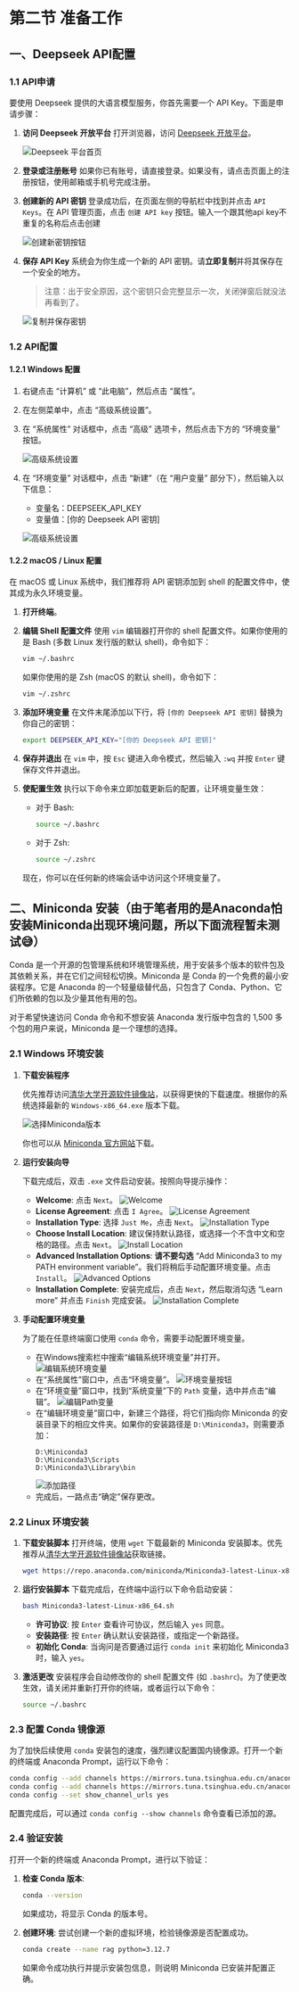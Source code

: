 # 第二节 准备工作

## 一、Deepseek API配置

### 1.1 API申请

要使用 Deepseek 提供的大语言模型服务，你首先需要一个 API Key。下面是申请步骤：

1.  **访问 Deepseek 开放平台**
    打开浏览器，访问 [Deepseek 开放平台](https://platform.deepseek.com/)。

    ![Deepseek 平台首页](./images/1_2_1.webp)

2.  **登录或注册账号**
    如果你已有账号，请直接登录。如果没有，请点击页面上的注册按钮，使用邮箱或手机号完成注册。

3.  **创建新的 API 密钥**
    登录成功后，在页面左侧的导航栏中找到并点击 `API Keys`。在 API 管理页面，点击 `创建 API key` 按钮。输入一个跟其他api key不重复的名称后点击创建

    ![创建新密钥按钮](./images/1_2_2.webp)

4.  **保存 API Key**
    系统会为你生成一个新的 API 密钥。请**立即复制**并将其保存在一个安全的地方。

    > 注意：出于安全原因，这个密钥只会完整显示一次，关闭弹窗后就没法再看到了。

    ![复制并保存密钥](./images/1_2_3.webp)

### 1.2 API配置

#### 1.2.1 Windows 配置

1.  右键点击 “计算机” 或 “此电脑”，然后点击 “属性”。

2.  在左侧菜单中，点击 “高级系统设置”。

3.  在 “系统属性” 对话框中，点击 “高级” 选项卡，然后点击下方的 “环境变量” 按钮。

    ![高级系统设置](./images/1_2_4.webp)

4.  在 “环境变量” 对话框中，点击 “新建”（在 “用户变量” 部分下），然后输入以下信息：
    - 变量名：DEEPSEEK_API_KEY
    - 变量值：[你的 Deepseek API 密钥]

    ![高级系统设置](./images/1_2_5.webp)

#### 1.2.2 macOS / Linux 配置

在 macOS 或 Linux 系统中，我们推荐将 API 密钥添加到 shell 的配置文件中，使其成为永久环境变量。

1.  **打开终端**。

2.  **编辑 Shell 配置文件**
    使用 `vim` 编辑器打开你的 shell 配置文件。如果你使用的是 Bash (多数 Linux 发行版的默认 shell)，命令如下：
    ```bash
    vim ~/.bashrc
    ```
    如果你使用的是 Zsh (macOS 的默认 shell)，命令如下：
    ```bash
    vim ~/.zshrc
    ```

3.  **添加环境变量**
    在文件末尾添加以下行，将 `[你的 Deepseek API 密钥]` 替换为你自己的密钥：
    ```bash
    export DEEPSEEK_API_KEY="[你的 Deepseek API 密钥]"
    ```

4.  **保存并退出**
    在 `vim` 中，按 `Esc` 键进入命令模式，然后输入 `:wq` 并按 `Enter` 键保存文件并退出。

5.  **使配置生效**
    执行以下命令来立即加载更新后的配置，让环境变量生效：
    *   对于 Bash:
        ```bash
        source ~/.bashrc
        ```
    *   对于 Zsh:
        ```bash
        source ~/.zshrc
        ```
    现在，你可以在任何新的终端会话中访问这个环境变量了。

## 二、Miniconda 安装（由于笔者用的是Anaconda怕安装Miniconda出现环境问题，所以下面流程暂未测试😅）

Conda 是一个开源的包管理系统和环境管理系统，用于安装多个版本的软件包及其依赖关系，并在它们之间轻松切换。Miniconda 是 Conda 的一个免费的最小安装程序。它是 Anaconda 的一个轻量级替代品，只包含了 Conda、Python、它们所依赖的包以及少量其他有用的包。

对于希望快速访问 Conda 命令和不想安装 Anaconda 发行版中包含的 1,500 多个包的用户来说，Miniconda 是一个理想的选择。

### 2.1 Windows 环境安装

1.  **下载安装程序**

    优先推荐访问[清华大学开源软件镜像站](https://mirrors.tuna.tsinghua.edu.cn/anaconda/miniconda/)，以获得更快的下载速度。根据你的系统选择最新的 `Windows-x86_64.exe` 版本下载。

    ![选择Miniconda版本](images/ch1/miniconda-select-version.png)

    你也可以从 [Miniconda 官方网站](https://docs.conda.io/en/latest/miniconda.html)下载。

2.  **运行安装向导**

    下载完成后，双击 `.exe` 文件启动安装。按照向导提示操作：

    *   **Welcome**: 点击 `Next`。
        ![Welcome](./images/)
    *   **License Agreement**: 点击 `I Agree`。
        ![License Agreement](./images/)
    *   **Installation Type**: 选择 `Just Me`，点击 `Next`。
        ![Installation Type](./images/)
    *   **Choose Install Location**: 建议保持默认路径，或选择一个不含中文和空格的路径。点击 `Next`。
        ![Install Location](./images/)
    *   **Advanced Installation Options**: **请不要勾选** “Add Miniconda3 to my PATH environment variable”。我们将稍后手动配置环境变量。点击 `Install`。
        ![Advanced Options](./images/)
    *   **Installation Complete**: 安装完成后，点击 `Next`，然后取消勾选 “Learn more” 并点击 `Finish` 完成安装。
        ![Installation Complete](./images/)

3.  **手动配置环境变量**

    为了能在任意终端窗口使用 `conda` 命令，需要手动配置环境变量。

    *   在Windows搜索栏中搜索“编辑系统环境变量”并打开。
        ![编辑系统环境变量](./images/)
    *   在“系统属性”窗口中，点击“环境变量”。
        ![环境变量按钮](./images/)
    *   在“环境变量”窗口中，找到“系统变量”下的 `Path` 变量，选中并点击“编辑”。
        ![编辑Path变量](./images/)
    *   在“编辑环境变量”窗口中，新建三个路径，将它们指向你 Miniconda 的安装目录下的相应文件夹。如果你的安装路径是 `D:\Miniconda3`，则需要添加：
        ```
        D:\Miniconda3
        D:\Miniconda3\Scripts
        D:\Miniconda3\Library\bin
        ```
        ![添加路径](./images/)
    *   完成后，一路点击“确定”保存更改。

### 2.2 Linux 环境安装

1.  **下载安装脚本**
    打开终端，使用 `wget` 下载最新的 Miniconda 安装脚本。优先推荐从[清华大学开源软件镜像站](https://mirrors.tuna.tsinghua.edu.cn/anaconda/miniconda/)获取链接。

    ```bash
    wget https://repo.anaconda.com/miniconda/Miniconda3-latest-Linux-x86_64.sh
    ```

2.  **运行安装脚本**
    下载完成后，在终端中运行以下命令启动安装：
    ```bash
    bash Miniconda3-latest-Linux-x86_64.sh
    ```
    *   **许可协议**: 按 `Enter` 查看许可协议，然后输入 `yes` 同意。
    *   **安装路径**: 按 `Enter` 确认默认安装路径，或指定一个新路径。
    *   **初始化 Conda**: 当询问是否要通过运行 `conda init` 来初始化 Miniconda3 时，输入 `yes`。

3.  **激活更改**
    安装程序会自动修改你的 shell 配置文件 (如 `.bashrc`)。为了使更改生效，请关闭并重新打开你的终端，或者运行以下命令：
    ```bash
    source ~/.bashrc
    ```

### 2.3 配置 Conda 镜像源

为了加快后续使用 `conda` 安装包的速度，强烈建议配置国内镜像源。打开一个新的终端或 Anaconda Prompt，运行以下命令：

```bash
conda config --add channels https://mirrors.tuna.tsinghua.edu.cn/anaconda/pkgs/main/
conda config --add channels https://mirrors.tuna.tsinghua.edu.cn/anaconda/pkgs/free/
conda config --set show_channel_urls yes
```

配置完成后，可以通过 `conda config --show channels` 命令查看已添加的源。

### 2.4 验证安装

打开一个新的终端或 Anaconda Prompt，进行以下验证：

1.  **检查 Conda 版本**:
    ```bash
    conda --version
    ```
    如果成功，将显示 Conda 的版本号。

2.  **创建环境**:
    尝试创建一个新的虚拟环境，检验镜像源是否配置成功。
    ```bash
    conda create --name rag python=3.12.7
    ```
    如果命令成功执行并提示安装包信息，则说明 Miniconda 已安装并配置正确。


